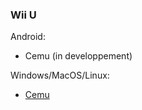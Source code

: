 ### Wii U

Android:
- Cemu (in developpement)

Windows/MacOS/Linux:
- [Cemu](https://github.com/cemu-project/Cemu/releases)
